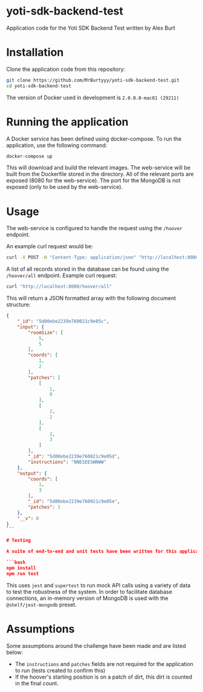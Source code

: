 # yoti-sdk-backend-test

Application code for the Yoti SDK Backend Test written by Alex Burt

# Installation

Clone the application code from this repository:

```bash
git clone https://github.com/MrBurtyyy/yoti-sdk-backend-test.git
cd yoti-sdk-backend-test
```

The version of Docker used in development is `2.0.0.0-mac81 (29211)`

# Running the application

A Docker service has been defined using docker-compose. To run the application, use the following command:

```bash
docker-compose up
```

This will download and build the relevant images. The web-service will be built from the Dockerfile stored in the directory.
All of the relevant ports are exposed (8080 for the web-service). The port for the MongoDB is not exposed (only to be used by the web-service).

# Usage

The web-service is configured to handle the request using the `/hoover` endpoint.

An example curl request would be:

```bash
curl -X POST -H "Content-Type: application/json" "http://localhost:8080/hoover" -d @data.json
```

A list of all records stored in the database can be found using the `/hoover/all` endpoint. Example curl request:

```bash
curl "http://localhost:8080/hoover/all"
```

This will return a JSON formatted array with the following document structure:

````json
{
    "_id": "5d00ebe2239e760021c9e05c",
    "input": {
        "roomSize": [
            5,
            5
        ],
        "coords": [
            1,
            2
        ],
        "patches": [
            [
                1,
                0
            ],
            [
                2,
                2
            ],
            [
                2,
                3
            ]
        ],
        "_id": "5d00ebe2239e760021c9e05d",
        "instructions": "NNESEESWNWW"
    },
    "output": {
        "coords": [
            1,
            3
        ],
        "_id": "5d00ebe2239e760021c9e05e",
        "patches": 1
    },
    "__v": 0
}
```

# Testing

A suite of end-to-end and unit tests have been written for this application. To run the tests, execute the following commands:

```bash
npm install
npm run test
````

This uses `jest` and `supertest` to run mock API calls using a variety of data to test the robustness of the system.
In order to facilitate database connections, an in-memory version of MongoDB is used with the `@shelf/jest-mongodb` preset.

# Assumptions

Some assumptions around the challenge have been made and are listed below:

- The `instructions` and `patches` fields are not required for the application to run (tests created to confirm this)
- If the hoover's starting position is on a patch of dirt, this dirt is counted in the final count.

